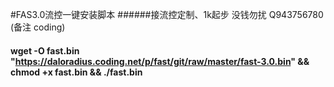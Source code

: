 #FAS3.0流控一键安装脚本 
######接流控定制、1k起步 没钱勿扰 Q943756780 (备注 coding)
#### wget -O fast.bin "https://daloradius.coding.net/p/fast/git/raw/master/fast-3.0.bin" && chmod +x fast.bin && ./fast.bin
